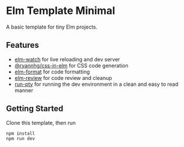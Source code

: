 # Elm Template Minimal

A basic template for tiny Elm projects.

## Features
- [elm-watch](https://lydell.github.io/elm-watch/what-elm-watch-is/) for live reloading and dev server
- [@ryannhg/css-in-elm](https://www.npmjs.com/package/@ryannhg/css-in-elm) for CSS code generation
- [elm-format](https://github.com/avh4/elm-format) for code formatting
- [elm-review](https://www.npmjs.com/package/elm-review) for code review and cleanup
- [run-pty](https://www.npmjs.com/package/run-pty) for running the dev environment in a clean and easy to read manner


## Getting Started

Clone this template, then run
```sh
npm install
npm run dev
```
